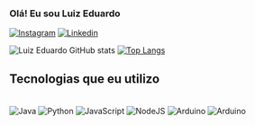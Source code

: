 ### Olá! Eu sou Luiz Eduardo 

[![Instagram](https://img.shields.io/badge/Instagram-E4405F?style=for-the-badge&logo=instagram&logoColor=white)](https://www.instagram.com/luiz.eduardo40/)
[![Linkedin](https://img.shields.io/badge/LinkedIn-0077B5?style=for-the-badge&logo=linkedin&logoColor=white)](https://www.linkedin.com/in/luiz-eduardo-andrade-de-oliveira-0b0620299/)

![Luiz Eduardo GitHub stats](https://github-readme-stats.vercel.app/api?username=Luizeduardo40&show_icons=true&theme=merko)
[![Top Langs](https://github-readme-stats.vercel.app/api/top-langs/?username=Luizeduardo40&layout=compact&theme=merko)](https://github.com/Luizeduardo40/github-readme-stats)

## Tecnologias que eu utilizo

<div style="display: inline_block"><br/>
  <img align="center" alt="Java" src="https://img.shields.io/badge/Java-ED8B00?style=for-the-badge&logo=openjdk&logoColor=black" />
  <img align="center" alt="Python" src="https://img.shields.io/badge/Python-14354C?style=for-the-badge&logo=python&logoColor=white" />
  <img align="center" alt="JavaScript" src="https://img.shields.io/badge/JavaScript-F7DF1E?style=for-the-badge&logo=JavaScript&logoColor=black" />
  <img align="center" alt="NodeJS" src="https://img.shields.io/badge/Node.js-43853D?style=for-the-badge&logo=node.js&logoColor=white" />
  <img align="center" alt="Arduino" src="https://img.shields.io/badge/Arduino_IDE-00979D?style=for-the-badge&logo=arduino&logoColor=white" />
  <img align="center" alt="Arduino" src="https://img.shields.io/badge/React_Native-20232A?style=for-the-badge&logo=react&logoColor=61DAFB" />
</div>
